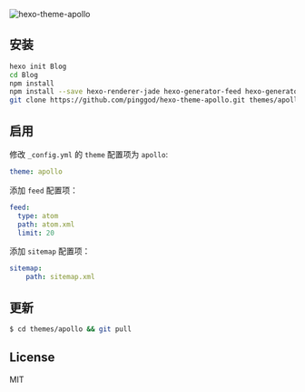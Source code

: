 ![hexo-theme-apollo](https://cloud.githubusercontent.com/assets/9530963/11295742/8f3d451a-8fa8-11e5-90d2-397af60a992d.png)

## 安装

``` bash
hexo init Blog 
cd Blog 
npm install
npm install --save hexo-renderer-jade hexo-generator-feed hexo-generator-sitemap hexo-browsersync
git clone https://github.com/pinggod/hexo-theme-apollo.git themes/apollo
```

## 启用

修改 `_config.yml` 的 `theme` 配置项为 `apollo`:

```yaml
theme: apollo
```

添加 `feed` 配置项：

```yaml
feed:
  type: atom
  path: atom.xml
  limit: 20
```

添加 `sitemap` 配置项：

```yaml
sitemap:
    path: sitemap.xml
```

## 更新

``` bash
$ cd themes/apollo && git pull
```

## License

MIT
